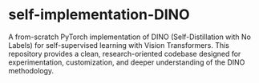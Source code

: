 # self-implementation-DINO
A from-scratch PyTorch implementation of DINO (Self-Distillation with No Labels) for self-supervised learning with Vision Transformers. This repository provides a clean, research-oriented codebase designed for experimentation, customization, and deeper understanding of the DINO methodology.
